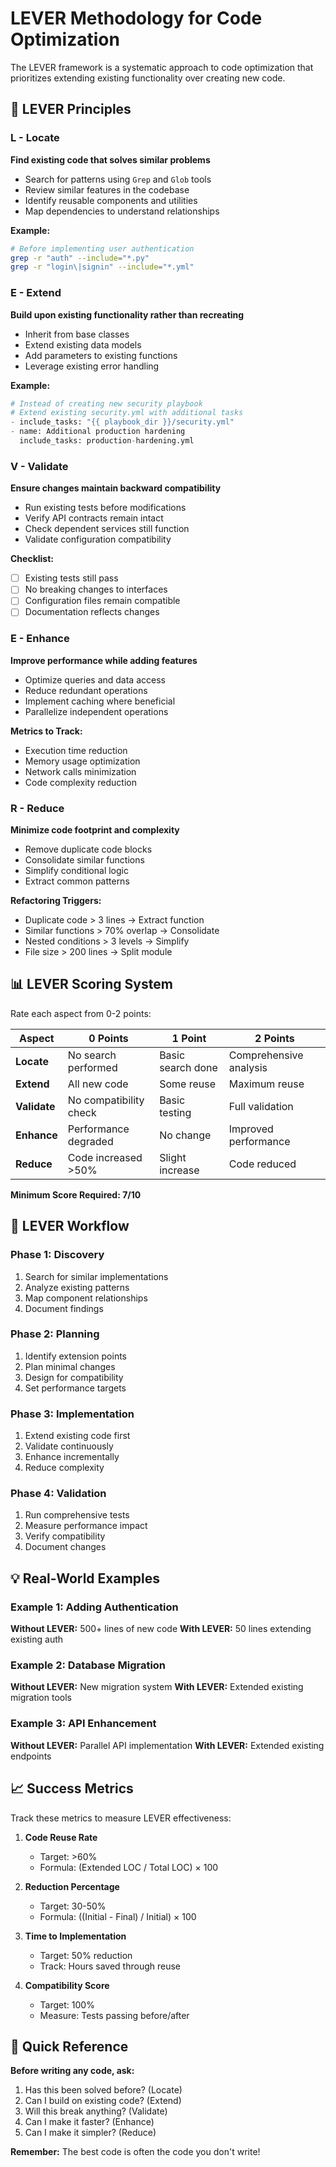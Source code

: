 # LEVER Methodology for Code Optimization

The LEVER framework is a systematic approach to code optimization that prioritizes extending existing functionality over creating new code.

## 🎯 LEVER Principles

### L - Locate
**Find existing code that solves similar problems**

- Search for patterns using `Grep` and `Glob` tools
- Review similar features in the codebase
- Identify reusable components and utilities
- Map dependencies to understand relationships

**Example:**
```bash
# Before implementing user authentication
grep -r "auth" --include="*.py"
grep -r "login\|signin" --include="*.yml"
```

### E - Extend
**Build upon existing functionality rather than recreating**

- Inherit from base classes
- Extend existing data models
- Add parameters to existing functions
- Leverage existing error handling

**Example:**
```python
# Instead of creating new security playbook
# Extend existing security.yml with additional tasks
- include_tasks: "{{ playbook_dir }}/security.yml"
- name: Additional production hardening
  include_tasks: production-hardening.yml
```

### V - Validate
**Ensure changes maintain backward compatibility**

- Run existing tests before modifications
- Verify API contracts remain intact
- Check dependent services still function
- Validate configuration compatibility

**Checklist:**
- [ ] Existing tests still pass
- [ ] No breaking changes to interfaces
- [ ] Configuration files remain compatible
- [ ] Documentation reflects changes

### E - Enhance
**Improve performance while adding features**

- Optimize queries and data access
- Reduce redundant operations
- Implement caching where beneficial
- Parallelize independent operations

**Metrics to Track:**
- Execution time reduction
- Memory usage optimization
- Network calls minimization
- Code complexity reduction

### R - Reduce
**Minimize code footprint and complexity**

- Remove duplicate code blocks
- Consolidate similar functions
- Simplify conditional logic
- Extract common patterns

**Refactoring Triggers:**
- Duplicate code > 3 lines → Extract function
- Similar functions > 70% overlap → Consolidate
- Nested conditions > 3 levels → Simplify
- File size > 200 lines → Split module

## 📊 LEVER Scoring System

Rate each aspect from 0-2 points:

| Aspect | 0 Points | 1 Point | 2 Points |
|--------|----------|---------|----------|
| **Locate** | No search performed | Basic search done | Comprehensive analysis |
| **Extend** | All new code | Some reuse | Maximum reuse |
| **Validate** | No compatibility check | Basic testing | Full validation |
| **Enhance** | Performance degraded | No change | Improved performance |
| **Reduce** | Code increased >50% | Slight increase | Code reduced |

**Minimum Score Required: 7/10**

## 🔄 LEVER Workflow

### Phase 1: Discovery
1. Search for similar implementations
2. Analyze existing patterns
3. Map component relationships
4. Document findings

### Phase 2: Planning
1. Identify extension points
2. Plan minimal changes
3. Design for compatibility
4. Set performance targets

### Phase 3: Implementation
1. Extend existing code first
2. Validate continuously
3. Enhance incrementally
4. Reduce complexity

### Phase 4: Validation
1. Run comprehensive tests
2. Measure performance impact
3. Verify compatibility
4. Document changes

## 💡 Real-World Examples

### Example 1: Adding Authentication
**Without LEVER:** 500+ lines of new code
**With LEVER:** 50 lines extending existing auth

### Example 2: Database Migration
**Without LEVER:** New migration system
**With LEVER:** Extended existing migration tools

### Example 3: API Enhancement
**Without LEVER:** Parallel API implementation
**With LEVER:** Extended existing endpoints

## 📈 Success Metrics

Track these metrics to measure LEVER effectiveness:

1. **Code Reuse Rate**
   - Target: >60%
   - Formula: (Extended LOC / Total LOC) × 100

2. **Reduction Percentage**
   - Target: 30-50%
   - Formula: ((Initial - Final) / Initial) × 100

3. **Time to Implementation**
   - Target: 50% reduction
   - Track: Hours saved through reuse

4. **Compatibility Score**
   - Target: 100%
   - Measure: Tests passing before/after

## 🚀 Quick Reference

**Before writing any code, ask:**
1. Has this been solved before? (Locate)
2. Can I build on existing code? (Extend)
3. Will this break anything? (Validate)
4. Can I make it faster? (Enhance)
5. Can I make it simpler? (Reduce)

**Remember:** The best code is often the code you don't write!